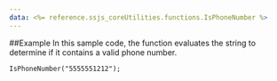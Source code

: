 ```yaml
---
data: <%= reference.ssjs_coreUtilities.functions.IsPhoneNumber %>
---
```


##Example
In this sample code, the function evaluates the string to determine if it contains a valid phone number.
```
IsPhoneNumber("5555551212");
```
